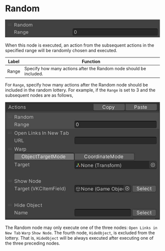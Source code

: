 
# Random

![Random](img/ActionRandom.jpg)

When this node is executed, an action from the subsequent actions in the specified range will be randomly chosen and executed.

| Label | Function |
| ---- | ---- |
| Range | Specify how many actions after the Random node should be included. |

For `Range`, specify how many actions after the Random node should be included in the random lottery.
For example, if the `Range` is set to 3 and the subsequent nodes are as follows,

![RandomSample](img/RandomSample.jpg)

The Random node may only execute one of the three nodes: `Open Links in New Tab` `Warp` `Show Node`. The fourth node, `HideObject`, is excluded from the lottery. That is, `HideObject` will be always executed after executing one of the three preceding nodes.